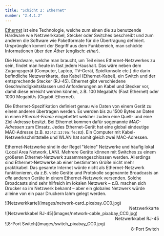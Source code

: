 ```yaml
---
title: "Schicht 2: Ethernet"
number: "2.4.1.2"
---
```


[Ethernet](https://de.wikipedia.org/wiki/Ethernet) ist eine Technologie, welche zum einen die zu benutzende Hardware wie Netzwerkkabel, Stecker oder Switches beschreibt und zum anderen die Software wie Paketformate für die Übertragung definiert. Ursprünglich kommt der Begriff aus dem Funkbereich, man schickte Informationen über den *Äther* (englisch: *ether*).

Die Hardware, welche man braucht, um Teil eines Ethernet-Netzwerkes zu sein, findet man heute in fast jedem Haushalt. Das wäre neben dem Zugangsgerät (Computer, Laptop, TV-Gerät, Spielkonsole etc.) die darin befindliche Netzwerkkarte, das Kabel (Ethernet-Kabel), ein Switch und der entsprechende Stecker (RJ-45). Ethernet gibt verschiedene Geschwindigkeitsklassen und Anforderungen an Kabel und Stecker vor, damit diese erreicht werden können, z.B. 100 Megabit/s (Fast Ethernet) oder 1000 Megabit/s (Gigabit-Ethernet).

Die Ethernet-Spezifikation definiert genau wie Daten von einem Gerät zu einem anderen übertragen werden. Es werden bis zu 1500 Bytes an Daten in einen *Ethernet-Frame* eingebettet welcher zudem eine Quell- und eine Ziel-Adresse besitzt. Bei Ethernet kommen dafür sogenannte *MAC-Adressen* zum Einsatz. Jedes Ethernet-Gerät hat eine global eindeutige MAC-Adresse (z.B. `02:42:13:9a:fe:83`). Ein Computer mit Kabel-Netzwerkschnittstelle und WLAN hat somit gleich zwei MAC-Adressen.

Ethernet-Netzwerke sind in der Regel "kleine" Netzwerke und häufig lokal (Local Area Network, LAN). Mehrere Geräte können mit Switches zu einem größeren Ethernet-Netzwerk zusammengeschlossen werden. Allerdings sind Ethernet-Netzwerke ab einer bestimmten Größe nicht mehr praktikabel. Das gesamte Internet würde nicht als Ethernet-Netzwerk funktionieren, da z.B. viele Geräte und Protokolle sogenannte Broadcasts an *alle* anderen Geräte in einem Ethernet-Netzwerk versenden. Solche Broadcasts sind sehr hilfreich im lokalen Netzwerk – z.B. machen sich Drucker so im Netzwerk bekannt – aber ein globales Netzwerk würde alleine von ein paar Druckern lahm gelegt werden.

<div enlarge-on-click class = "full-width" markdown="1">
![Netzwerkkarte](images/network-card_pixabay_CC0.jpg)
</div>
<div style="text-align:right">
Netzwerkkarte
</div>

<div enlarge-on-click class = "full-width" markdown="1">
![Netzwerkkabel RJ-45](images/network-cable_pixabay_CC0.jpg)
</div>
<div style="text-align:right">
Netzwerkkabel RJ-45
</div>

<div enlarge-on-click class = "full-width" markdown="1">
![8-Port Switch](images/switch_pixabay_CC0.jpg)
</div>
<div style="text-align:right">
8-Port Switch
</div>